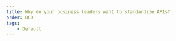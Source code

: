 ```yaml
---
title: Why do your business leaders want to standardize APIs?
order: BCD
tags:
    - Default
---
```

